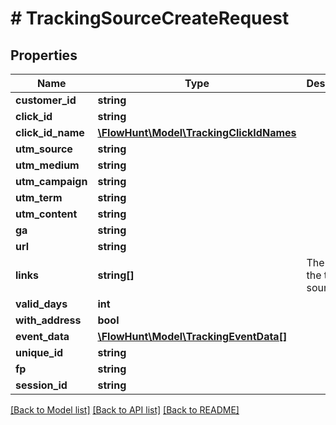 # # TrackingSourceCreateRequest

## Properties

Name | Type | Description | Notes
------------ | ------------- | ------------- | -------------
**customer_id** | **string** |  | [optional]
**click_id** | **string** |  | [optional]
**click_id_name** | [**\FlowHunt\Model\TrackingClickIdNames**](TrackingClickIdNames.md) |  | [optional]
**utm_source** | **string** |  | [optional]
**utm_medium** | **string** |  | [optional]
**utm_campaign** | **string** |  | [optional]
**utm_term** | **string** |  | [optional]
**utm_content** | **string** |  | [optional]
**ga** | **string** |  | [optional]
**url** | **string** |  | [optional]
**links** | **string[]** | The links of the traffic source | [optional]
**valid_days** | **int** |  | [optional]
**with_address** | **bool** |  | [optional]
**event_data** | [**\FlowHunt\Model\TrackingEventData[]**](TrackingEventData.md) |  | [optional]
**unique_id** | **string** |  | [optional]
**fp** | **string** |  | [optional]
**session_id** | **string** |  | [optional]

[[Back to Model list]](../../README.md#models) [[Back to API list]](../../README.md#endpoints) [[Back to README]](../../README.md)
